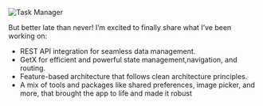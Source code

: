 ![Task Manager](https://github.com/user-attachments/assets/5b1d62c3-9455-4fa4-85e5-1b833ad4ea0a)

But better late than never! I’m excited to finally share what I’ve been working on:
- REST API integration for seamless data management.
- GetX for efficient and powerful state management,navigation, and routing.
- Feature-based architecture that follows clean architecture principles. 
- A mix of tools and packages like shared preferences, image picker, and more, that brought the app to life and made it robust
